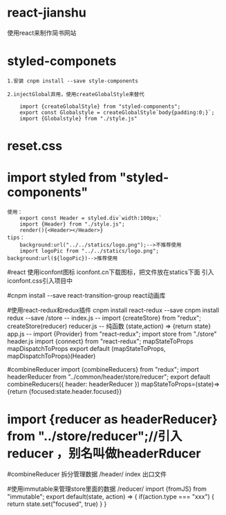 # react-jianshu
使用react来制作简书网站


# styled-componets
	1.安装 cnpm install --save style-components
	
	2.injectGlobal弃用，使用createGlobalStyle来替代
	
		import {createGlobalStyle} from "styled-components";
		export const Globalstyle = createGlobalStyle`body{padding:0;}`;
		import {Globalstyle} from "./style.js"
	
# reset.css

# import styled from "styled-components"
	使用：
		export const Header = styled.div`width:100px;`
		import {Header} from "./style.js";
		render(){<Header></Header>}
	tips：
		background:url("../../statics/logo.png");-->不推荐使用
		import logoPic from "../../statics/logo.png";   background:url(${logoPic})-->推荐使用

#react 使用iconfont图标
	iconfont.cn下载图标，把文件放在statics下面
	引入iconfont.css引入项目中
	<i className = "iconfont iconxxx"></i>
	
#cnpm install --save react-transition-group
react动画库  <CSSTransition in = {this.state.focused} timeout = {200} classNames="slider"></CSSTransition>

#使用react-redux和redux插件
cnpm install react-redux --save
cnpm install redux --save
/store -- 
			index.js -- import {createStore} from "redux"; createStore(reducer)
			reducer.js -- 纯函数 (state,action) => {return state}
app.js --
	import {Provider} from "react-redux";
	import store from "./store"
	<Provider store={store}></Provider>
header.js
	import {connect} from "react-redux";
	mapStateToProps  mapDispatchToProps
	export default (mapStateToProps, mapDispatchToProps)(Header)

#combineReducer	<!-- 拆分数据管理 -->
	import {combineReducers} from "redux";
	import headerReducer from "../common/header/store/reducer";
	export default combineReducers({
		header: headerReducer
	})
	mapStateToProps=(state)=>{return {focused:state.header.focused}}
	
# import {reducer as headerReducer} from "../store/reducer";//引入reducer ，别名叫做headerRducer

#combineReducer 拆分管理数据
/header/
	index 出口文件
	
#使用immutable来管理store里面的数据
	/reducer/
		import {fromJS} from "immutable";
		export default(state, action) => {
			if(action.type === "xxx") {
				return state.set("focused", true)
			}
		}
		
		
